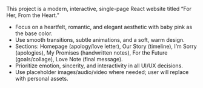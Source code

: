 <!-- Use this file to provide workspace-specific custom instructions to Copilot. For more details, visit https://code.visualstudio.com/docs/copilot/copilot-customization#_use-a-githubcopilotinstructionsmd-file -->

This project is a modern, interactive, single-page React website titled “For Her, From the Heart.”
- Focus on a heartfelt, romantic, and elegant aesthetic with baby pink as the base color.
- Use smooth transitions, subtle animations, and a soft, warm design.
- Sections: Homepage (apology/love letter), Our Story (timeline), I’m Sorry (apologies), My Promises (handwritten notes), For the Future (goals/collage), Love Note (final message).
- Prioritize emotion, sincerity, and interactivity in all UI/UX decisions.
- Use placeholder images/audio/video where needed; user will replace with personal assets.
